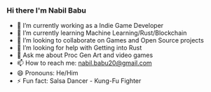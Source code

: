 ### Hi there I'm Nabil Babu
- 🔭 I’m currently working as a Indie Game Developer
- 🌱 I’m currently learning Machine Learning/Rust/Blockchain
- 👯 I’m looking to collaborate on Games and Open Source projects
- 🤔 I’m looking for help with Getting into Rust
- 💬 Ask me about Proc Gen Art and video games
- 📫 How to reach me: nabil.babu20@gmail.com
- 😄 Pronouns: He/Him
- ⚡ Fun fact: Salsa Dancer - Kung-Fu Fighter
